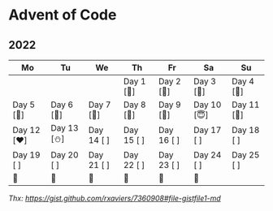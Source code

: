 # Advent of Code

## 2022

| Mo | Tu | We | Th | Fr | Sa | Su |
|---|---|---|---|---|---|---|
| | | | Day 1 [:christmas_tree:] | Day 2 [:bell:] | Day 3 [:gift:] | Day 4 [:confetti_ball:] |
| Day 5 [:pizza:]| Day 6 [:cookie:] | Day 7 [:musical_score:] | Day 8 [:balloon:] | Day 9 [:tada:] | Day 10 [:innocent:] | Day 11 [:dromedary_camel:] |
| Day 12 [:heart:] | Day 13 [:snowman:] | Day 14 [ ]  |  Day 15 [ ] |  Day 16 [ ] | Day 17 [ ] | Day 18 [ ] |
| Day 19 [ ]  | Day 20 [ ] | Day 21 [ ] | Day 22 [ ] | Day 23 [ ] | Day 24 [ ] | Day 25 [ ] |
| :santa: | :santa: | :santa: | :santa: | :santa: | :santa:  |


*Thx: https://gist.github.com/rxaviers/7360908#file-gistfile1-md*
